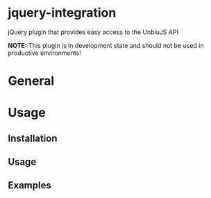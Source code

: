 # jquery-integration
jQuery plugin that provides easy access to the UnbluJS API

**NOTE:** This plugin is in development state and should not be used in productive environments!

# General

# Usage
## Installation
## Usage
## Examples
